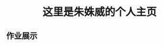 <!doctype html>
<html>
<head>
<meta charset="utf-8">
<title>我的主页</title>
</head>
<body>
  <h1 align="center">这里是朱姝威的个人主页</h1>
  <h2 align="left">作业展示</h2>
  <a href="sy1/sy1-1.html>实验1-1</a>
</body>
</html>
